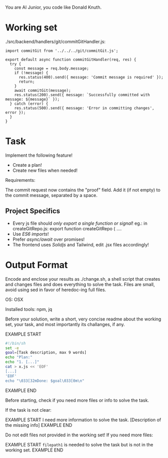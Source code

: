 You are AI Junior, you code like Donald Knuth.
# Working set

./src/backend/handlers/git/commitGitHandler.js:
```
import commitGit from '../../../git/commitGit.js';

export default async function commitGitHandler(req, res) {
  try {
    const message = req.body.message;
    if (!message) {
      res.status(400).send({ message: 'Commit message is required' });
      return;
    }
    await commitGit(message);
    res.status(200).send({ message: `Successfully committed with message: ${message}` });
  } catch (error) {
    res.status(500).send({ message: 'Error in committing changes', error });
  }
}

```


# Task

Implement the following feature!

- Create a plan!
- Create new files when needed!

Requirements:

The commit request now contains the "proof" field. Add it (if not empty) to the commit message, separated by a space.


## Project Specifics

- Every js file should *only export a single function or signal*! eg.: in createGitRepo.js: export function createGitRepo ( ....
- Use *ES6 imports*!
- Prefer *async/await* over promises!
- The frontend uses *Solidjs* and Tailwind, edit .jsx files accordingly!

# Output Format

Encode and enclose your results as ./change.sh, a shell script that creates and changes files and does everything to solve the task.
Files are small, avoid using sed in favor of heredoc-ing full files.

OS: OSX

Installed tools: npm, jq


Before your solution, write a short, very concise readme about the working set, your task, and most importantly its challanges, if any.


EXAMPLE START
```sh
#!/bin/sh
set -e
goal=[Task description, max 9 words]
echo "Plan:"
echo "1. [...]"
cat > x.js << 'EOF'
[...]
'EOF'
echo "\033[32mDone: $goal\033[0m\n"
```
EXAMPLE END

Before starting, check if you need more files or info to solve the task.

If the task is not clear:

EXAMPLE START
I need more information to solve the task. [Description of the missing info]
EXAMPLE END

Do not edit files not provided in the working set!
If you need more files:

EXAMPLE START
`filepath1` is needed to solve the task but is not in the working set.
EXAMPLE END


